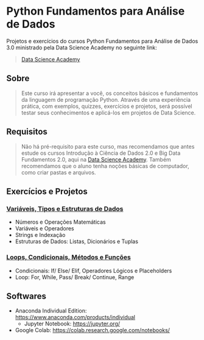 # Python Fundamentos para Análise de Dados

Projetos e exercícios do cursos Python Fundamentos para Análise de Dados 3.0 ministrado pela Data Science Academy no seguinte link:

> [Data Science Academy](https://www.datascienceacademy.com.br/home)

## Sobre

> Este curso irá apresentar a você, os conceitos básicos e fundamentos da linguagem de programação Python. Através de uma experiência prática, com exemplos, quizzes, exercícios e projetos, será possível testar seus conhecimentos e aplicá-los em projetos de Data Science.

## Requisitos

> Não há pré-requisito para este curso, mas recomendamos que antes estude os cursos Introdução à Ciência de Dados 2.0 e Big Data Fundamentos 2.0, aqui na [Data Science Academy](https://www.datascienceacademy.com.br/home). Também recomendamos que o aluno tenha noções básicas de computador, como criar pastas e arquivos.

## Exercícios e Projetos

### [Variáveis, Tipos e Estruturas de Dados](https://github.com/GersonBhrener/Python-DSA/tree/master/Cap02/Notebooks)

- Números e Operações Matemáticas
- Variáveis e Operadores
- Strings e Indexação
- Estruturas de Dados: Listas, Dicionários e Tuplas

### [Loops, Condicionais, Métodos e Funções](https://github.com/GersonBhrener/Python-DSA/tree/master/Cap03/Notebooks)

- Condicionais: If/ Else/ Elif, Operadores Lógicos e Placeholders
- Loop: For, While, Pass/ Break/ Continue, Range

## Softwares

- Anaconda Individual Edition: https://www.anaconda.com/products/individual
	- Jupyter Notebook: https://jupyter.org/
- Google Colab: https://colab.research.google.com/notebooks/
